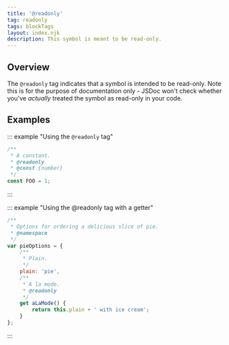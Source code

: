 ```yaml
---
title: '@readonly'
tag: readonly
tags: blockTags
layout: index.njk
description: This symbol is meant to be read-only.
---
```


## Overview

The `@readonly` tag indicates that a symbol is intended to be read-only. Note this is for the purpose
of documentation only - JSDoc won't check whether you've _actually_ treated the symbol as read-only
in your code.


## Examples

::: example "Using the `@readonly` tag"

```js
/**
 * A constant.
 * @readonly
 * @const {number}
 */
const FOO = 1;
```
:::

::: example "Using the @readonly tag with a getter"

```js
/**
 * Options for ordering a delicious slice of pie.
 * @namespace
 */
var pieOptions = {
	/**
	 * Plain.
	 */
	plain: 'pie',
	/**
	 * A la mode.
	 * @readonly
	 */
	get aLaMode() {
		return this.plain + ' with ice cream';
	}
};
```
:::
